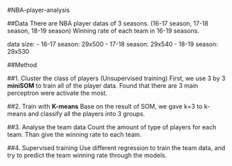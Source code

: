 #NBA-player-analysis

##Data
There are NBA player datas of 3 seasons. (16-17 season, 17-18 season, 18-19 season)
Winning rate of each team in 16-19 seasons.

data size:
    - 16-17 season: 29x500
    - 17-18 season: 29x540
    - 18-19 season: 29x530

##Method

##1. Cluster the class of players (Unsupervised training)
First, we use 3 by 3 __miniSOM__ to train all of the player data. Found that there are 3 main perceptron were activate the most.

##2. Train with __K-means__
Base on the result of SOM, we gave k=3 to k-means and classify all the players into 3 groups.

##3. Analyse the team data
Count the amount of type of players for each team. Than give the winning rate to each team.

##4. Supervised training
Use different regression to train the team data, and try to predict the team winning rate through the models.


